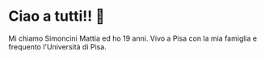 # Ciao a tutti!! 👋

Mi chiamo Simoncini Mattia ed ho 19 anni. Vivo a Pisa con la mia famiglia e frequento l'Università di Pisa.
